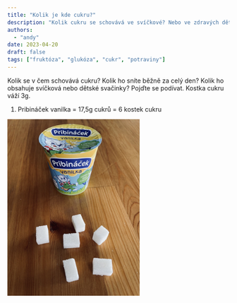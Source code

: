 ```yaml
---
title: "Kolik je kde cukru?"
description: "Kolik cukru se schovává ve svíčkové? Nebo ve zdravých dětských svačinkách? Pojďte se podívat. "
authors:
  - "andy"
date: 2023-04-20
draft: false
tags: ["fruktóza", "glukóza", "cukr", "potraviny"]
---
```


Kolik se v čem schovává cukru? Kolik ho sníte běžně za celý den? Kolik ho obsahuje svíčková nebo dětské svačinky? Pojďte se podívat. Kostka cukru váží 3g.

1. Pribináček vanilka = 17,5g cukrů = 6 kostek cukru
<img src="pribinacek.jpeg" width="300px">